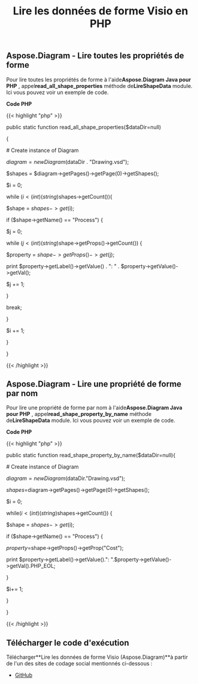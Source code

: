 ﻿---
title: Lire les données de forme Visio en PHP
type: docs
weight: 50
url: /fr/java/read-visio-shape-data-in-php/
---
## **Aspose.Diagram - Lire toutes les propriétés de forme**
 Pour lire toutes les propriétés de forme à l'aide**Aspose.Diagram Java pour PHP** , appel**read_all_shape_properties** méthode de**LireShapeData** module. Ici vous pouvez voir un exemple de code.

**Code PHP**

{{< highlight "php" >}}

 public static function read_all_shape_properties($dataDir=null)

{

\# Create instance of Diagram

$diagram = new Diagram($dataDir . "Drawing.vsd");

$shapes = $diagram->getPages()->getPage(0)->getShapes();

$i = 0;

while ($i <(int)(string)$shapes->getCount()){

$shape = $shapes->get($i);

if ($shape->getName() == "Process") {

$j = 0;

while ($j<(int)(string)$shape->getProps()->getCount()) {

$property = $shape->getProps()->get($j);

print $property->getLabel()->getValue() . ": " . $property->getValue()->getVal();

$j += 1;

}

break;

}

$i += 1;

}

}

{{< /highlight >}}
## **Aspose.Diagram - Lire une propriété de forme par nom**
 Pour lire une propriété de forme par nom à l'aide**Aspose.Diagram Java pour PHP** , appel**read_shape_property_by_name** méthode de**LireShapeData** module. Ici vous pouvez voir un exemple de code.

**Code PHP**

{{< highlight "php" >}}

 public static function read_shape_property_by_name($dataDir=null){

\# Create instance of Diagram

$diagram=new Diagram($dataDir."Drawing.vsd");

$shapes=$diagram->getPages()->getPage(0)->getShapes();

$i = 0;

while($i<(int)(string)$shapes->getCount()) {

$shape = $shapes->get($i);

if ($shape->getName() == "Process") {

$property=$shape->getProps()->getProp("Cost");

print $property->getLabel()->getValue().": ".$property->getValue()->getVal().PHP_EOL;

}

$i+= 1;

}

}

{{< /highlight >}}
## **Télécharger le code d'exécution**
 Télécharger**Lire les données de forme Visio (Aspose.Diagram)**à partir de l'un des sites de codage social mentionnés ci-dessous :

- [GitHub](https://github.com/asposediagram/Aspose.Diagram-for-Java/blob/master/Plugins/Aspose_Diagram_Java_for_PHP/src/aspose/diagram/WorkingwithShapes/ReadShapeData.php)
